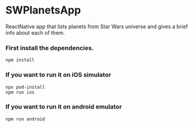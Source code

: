 # SWPlanetsApp
ReactNative app that lists planets from Star Wars universe and gives a brief info about each of them.

### First install the dependencies. 
```
npm install
```

### If you want to run it on iOS simulator
```
npx pod-install
npm run ios
```
### If you want to run it on android emulator
```
npm run android
```

